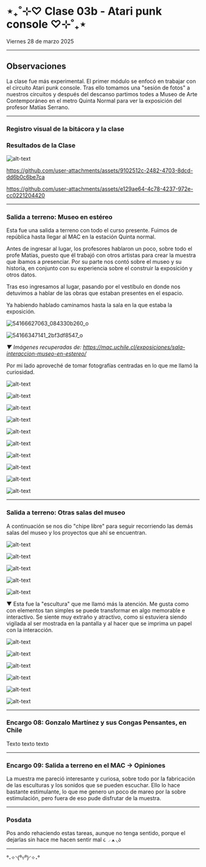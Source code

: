 # ⋆₊˚⊹♡ Clase 03b - Atari punk console ♡⊹˚₊⋆

Viernes 28 de marzo 2025

***

## Observaciones

La clase fue más experimental. El primer módulo se enfocó en trabajar con el circuito Atari punk console. Tras ello tomamos una "sesión de fotos" a nuestros circuitos y después del descanso partimos todes a Museo de Arte Contemporáneo en el metro Quinta Normal para ver la exposición del profesor Matías Serrano.

***

### Registro visual de la bitácora y la clase

### Resultados de la Clase

![alt-text](./archivos/001.jpg)

<https://github.com/user-attachments/assets/9102512c-2482-4703-8dcd-dd6b0c6be7ca>

<https://github.com/user-attachments/assets/e129ae64-4c78-4237-972e-cc0221204420>

***

### Salida a terreno: Museo en estéreo

Esta fue una salida a terreno con todo el curso presente. Fuimos de república hasta llegar al MAC en la estación Quinta normal.

Antes de ingresar al lugar, los profesores hablaron un poco, sobre todo el profe Matías, puesto que él trabajó con otros artistas para crear la muestra que íbamos a presenciar. Por su parte nos contó sobre el museo y su historia, en conjunto con su experiencia sobre el construir la exposición y otros datos.

Tras eso ingresamos al lugar, pasando por el vestíbulo en donde nos detuvimos a hablar de las obras que estaban presentes en el espacio.

Ya habiendo hablado caminamos hasta la sala en la que estaba la exposición.

![54166627063_084330b260_o](https://github.com/user-attachments/assets/4b879a51-c688-4000-86f8-1fffd9ccc481)

![54166347141_2bf3df8547_o](https://github.com/user-attachments/assets/aae15e61-85b2-4076-88b5-507b322993fb)

_▼ Imágenes recuperadas de: <https://mac.uchile.cl/exposiciones/sala-interaccion-museo-en-estereo/>_

Por mi lado aproveché de tomar fotografías centradas en lo que me llamó la curiosidad.

![alt-text](./archivos/002.jpeg)

![alt-text](./archivos/003.jpeg)

![alt-text](./archivos/004.jpeg)

![alt-text](./archivos/005.jpeg)

![alt-text](./archivos/006.jpeg)

![alt-text](./archivos/007.jpeg)

![alt-text](./archivos/008.jpeg)

![alt-text](./archivos/009.jpeg)

![alt-text](./archivos/010.jpeg)

![alt-text](./archivos/011.jpeg)


***

### Salida a terreno: Otras salas del museo

A continuación se nos dio "chipe libre" para seguir recorriendo las demás salas del museo y los proyectos que ahí se encuentran.

![alt-text](./archivos/012.jpeg)

![alt-text](./archivos/013.jpeg)

![alt-text](./archivos/014.jpeg)

![alt-text](./archivos/015.jpeg)

![alt-text](./archivos/016.jpeg)

▼ Esta fue la "escultura" que me llamó más la atención. Me gusta como con elementos tan simples se puede transformar en algo memorable e interactivo. Se siente muy extraño y atractivo, como si estuviera siendo vigilada al ser mostrada en la pantalla y al hacer que se imprima un papel con la interacción.

![alt-text](./archivos/017.jpeg)

![alt-text](./archivos/018.jpeg)

![alt-text](./archivos/019.jpeg)

![alt-text](./archivos/020.jpeg)

![alt-text](./archivos/021.jpeg)

![alt-text](./archivos/022.jpeg)
***

### Encargo 08: Gonzalo Martínez y sus Congas Pensantes, en Chile

Texto texto texto

***

### Encargo 09: Salida a terreno en el MAC -> Opiniones

La muestra me pareció interesante y curiosa, sobre todo por la fabricación de las esculturas y los sonidos que se pueden escuchar. Ello lo hace bastante estimulante, lo que me genero un poco de mareo por la sobre estimulación, pero fuera de eso pude disfrutar de la muestra.

***

### Posdata

Pos ando rehaciendo estas tareas, aunque no tenga sentido, porque el dejarlas sin hace me hacen sentir mal ૮◞ ﻌ ◟ა

***

°˖✧◝(⁰▿⁰)◜✧˖°
